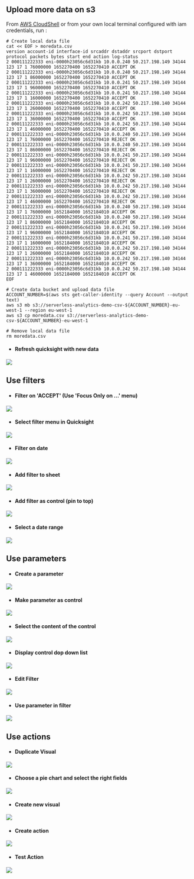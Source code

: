 ## Upload more data on s3

From <a href="https://eu-west-1.console.aws.amazon.com/cloudshell" target="_blank">AWS CloudShell</a>
or from your own local terminal configured with iam credentials, run :

```
# Create local data file
cat << EOF > moredata.csv
version account-id interface-id srcaddr dstaddr srcport dstport protocol packets bytes start end action log-status
2 000111222333 eni-0000h23056c6d31kb 10.0.0.240 50.217.198.149 34144 123 17 1 76000000 1652270400 1652270410 ACCEPT OK
2 000111222333 eni-0000h23056c6d31kb 10.0.0.240 50.217.198.149 34144 123 17 1 86000000 1652270400 1652270410 ACCEPT OK
2 000111222333 eni-0000h23056c6d31kb 10.0.0.241 50.217.198.149 34144 123 17 1 96000000 1652270400 1652270410 ACCEPT OK
2 000111222333 eni-0000h23056c6d31kb 10.0.0.241 50.217.198.140 34144 123 17 1 16000000 1652270400 1652270410 ACCEPT OK
2 000111222333 eni-0000h23056c6d31kb 10.0.0.242 50.217.198.140 34144 123 17 1 26000000 1652270400 1652270410 ACCEPT OK
2 000111222333 eni-0000h23056c6d31kb 10.0.0.242 50.217.198.140 34144 123 17 1 36000000 1652270400 1652270410 ACCEPT OK
2 000111222333 eni-0000h23056c6d31kb 10.0.0.242 50.217.198.140 34144 123 17 1 46000000 1652270400 1652270410 ACCEPT OK
2 000111222333 eni-0000h23056c6d31kb 10.0.0.240 50.217.198.149 34144 123 17 1 76000000 1652270400 1652270410 REJECT OK
2 000111222333 eni-0000h23056c6d31kb 10.0.0.240 50.217.198.149 34144 123 17 1 86000000 1652270400 1652270410 REJECT OK
2 000111222333 eni-0000h23056c6d31kb 10.0.0.241 50.217.198.149 34144 123 17 1 96000000 1652270400 1652270410 REJECT OK
2 000111222333 eni-0000h23056c6d31kb 10.0.0.241 50.217.198.140 34144 123 17 1 16000000 1652270400 1652270410 REJECT OK
2 000111222333 eni-0000h23056c6d31kb 10.0.0.242 50.217.198.140 34144 123 17 1 26000000 1652270400 1652270410 REJECT OK
2 000111222333 eni-0000h23056c6d31kb 10.0.0.242 50.217.198.140 34144 123 17 1 36000000 1652270400 1652270410 REJECT OK
2 000111222333 eni-0000h23056c6d31kb 10.0.0.242 50.217.198.140 34144 123 17 1 46000000 1652270400 1652270410 REJECT OK
2 000111222333 eni-0000h23056c6d31kb 10.0.0.240 50.217.198.149 34144 123 17 1 76000000 1652184000 1652184010 ACCEPT OK
2 000111222333 eni-0000h23056c6d31kb 10.0.0.240 50.217.198.149 34144 123 17 1 86000000 1652184000 1652184010 ACCEPT OK
2 000111222333 eni-0000h23056c6d31kb 10.0.0.241 50.217.198.149 34144 123 17 1 96000000 1652184000 1652184010 ACCEPT OK
2 000111222333 eni-0000h23056c6d31kb 10.0.0.241 50.217.198.140 34144 123 17 1 16000000 1652184000 1652184010 ACCEPT OK
2 000111222333 eni-0000h23056c6d31kb 10.0.0.242 50.217.198.140 34144 123 17 1 26000000 1652184000 1652184010 ACCEPT OK
2 000111222333 eni-0000h23056c6d31kb 10.0.0.242 50.217.198.140 34144 123 17 1 36000000 1652184000 1652184010 ACCEPT OK
2 000111222333 eni-0000h23056c6d31kb 10.0.0.242 50.217.198.140 34144 123 17 1 46000000 1652184000 1652184010 ACCEPT OK
EOF

# Create data bucket and upload data file
ACCOUNT_NUMBER=$(aws sts get-caller-identity --query Account --output text)
aws s3 mb s3://serverless-analytics-demo-csv-${ACCOUNT_NUMBER}-eu-west-1 --region eu-west-1
aws s3 cp moredata.csv s3://serverless-analytics-demo-csv-${ACCOUNT_NUMBER}-eu-west-1

# Remove local data file
rm moredata.csv
```

- #### Refresh quicksight with new data
![](images/30-quicksight-moredata.png)

## Use filters

- #### Filter on 'ACCEPT' (Use 'Focus Only on ...' menu)
![](images/31-quicksight-add-filter.png)

- #### Select filter menu in Quicksight
![](images/32-quicksight-add-filter-result.png)

- #### Filter on date
![](images/35-quicksight-add-date-filter.png)

- #### Add filter to sheet
![](images/36-quicksight-add-filter-to-sheet.png)

- #### Add filter as control (pin to top)
![](images/37-quicksight-pin-filter-to-top.png)

- #### Select a date range
![](images/38-quicksight-select-date-in-filter.png)

## Use parameters

- #### Create a parameter
![](images/39-quicksight-create-parameter.png)

- #### Make parameter as control
![](images/40-quicksight-create-control.png)

- #### Select the content of the control
![](images/41-quicksight-create-control-with-list.png)

- #### Display control dop down list
![](images/43-quicksight-parameter-and-control-created.png)

- #### Edit Filter
![](images/44-quicksight-edit-filter.png)

- #### Use parameter in filter
![](images/45-quicksight-use-parameter-in-filter.png)

## Use actions

- #### Duplicate Visual
![](images/33-quicksight-duplicate-visual.png)

- #### Choose a pie chart and select the right fields
![](images/34-quicksight-create-pie-chart.png)

- #### Create new visual
![](images/50-quicksight-action-new-visual.png)

- #### Create action
![](images/51-quicksight-action-create.png)

- #### Test Action
![](images/52-quicksight-action-select.png)